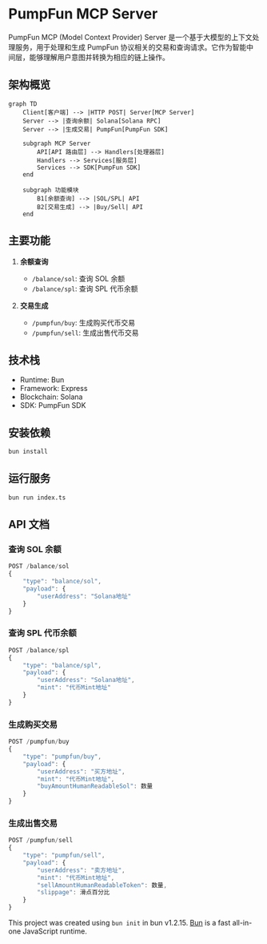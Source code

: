 # PumpFun MCP Server

PumpFun MCP (Model Context Provider) Server 是一个基于大模型的上下文处理服务，用于处理和生成 PumpFun 协议相关的交易和查询请求。它作为智能中间层，能够理解用户意图并转换为相应的链上操作。

## 架构概览

```mermaid
graph TD
    Client[客户端] --> |HTTP POST| Server[MCP Server]
    Server --> |查询余额| Solana[Solana RPC]
    Server --> |生成交易| PumpFun[PumpFun SDK]

    subgraph MCP Server
        API[API 路由层] --> Handlers[处理器层]
        Handlers --> Services[服务层]
        Services --> SDK[PumpFun SDK]
    end

    subgraph 功能模块
        B1[余额查询] --> |SOL/SPL| API
        B2[交易生成] --> |Buy/Sell| API
    end
```

## 主要功能

1. **余额查询**

    - `/balance/sol`: 查询 SOL 余额
    - `/balance/spl`: 查询 SPL 代币余额

2. **交易生成**
    - `/pumpfun/buy`: 生成购买代币交易
    - `/pumpfun/sell`: 生成出售代币交易

## 技术栈

-   Runtime: Bun
-   Framework: Express
-   Blockchain: Solana
-   SDK: PumpFun SDK

## 安装依赖

```bash
bun install
```

## 运行服务

```bash
bun run index.ts
```

## API 文档

### 查询 SOL 余额

```typescript
POST /balance/sol
{
    "type": "balance/sol",
    "payload": {
        "userAddress": "Solana地址"
    }
}
```

### 查询 SPL 代币余额

```typescript
POST /balance/spl
{
    "type": "balance/spl",
    "payload": {
        "userAddress": "Solana地址",
        "mint": "代币Mint地址"
    }
}
```

### 生成购买交易

```typescript
POST /pumpfun/buy
{
    "type": "pumpfun/buy",
    "payload": {
        "userAddress": "买方地址",
        "mint": "代币Mint地址",
        "buyAmountHumanReadableSol": 数量
    }
}
```

### 生成出售交易

```typescript
POST /pumpfun/sell
{
    "type": "pumpfun/sell",
    "payload": {
        "userAddress": "卖方地址",
        "mint": "代币Mint地址",
        "sellAmountHumanReadableToken": 数量,
        "slippage": 滑点百分比
    }
}
```

This project was created using `bun init` in bun v1.2.15. [Bun](https://bun.sh) is a fast all-in-one JavaScript runtime.
